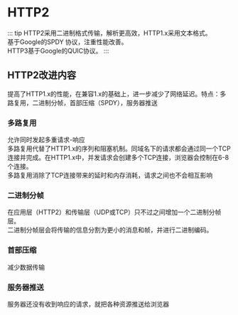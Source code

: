 # HTTP2

::: tip
HTTP2采用二进制格式传输，解析更高效，HTTP1.x采用文本格式。  
基于Google的SPDY 协议，注重性能改善。  
HTTP3基于Google的QUIC协议。
:::

## HTTP2改进内容

提高了HTTP1.x的性能，在兼容1.x的基础上，进一步减少了网络延迟。特点：多路复用，二进制分帧，首部压缩（SPDY），服务器推送

### 多路复用

允许同时发起多重请求-响应  
多路复用代替了HTTP1.x的序列和阻塞机制。同域名下的请求都会通过同一个TCP连接并完成。在HTTP1.x中，并发请求会创建多个TCP连接，浏览器会控制在6-8个连接。  
多路复用消除了TCP连接带来的延时和内存消耗，请求之间也不会相互影响

### 二进制分帧

在应用层（HTTP2）和传输层（UDP或TCP）只不过之间增加一个二进制分帧层。  
二进制分帧层会将传输的信息分割为更小的消息和帧，并进行二进制编码。

### 首部压缩

减少数据传输

### 服务器推送

服务器还没有收到响应的请求，就把各种资源推送给浏览器